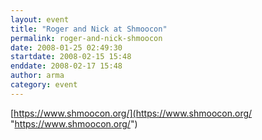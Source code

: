 ```yaml
---
layout: event
title: "Roger and Nick at Shmoocon"
permalink: roger-and-nick-shmoocon
date: 2008-01-25 02:49:30
startdate: 2008-02-15 15:48
enddate: 2008-02-17 15:48
author: arma
category: event
---
```


[https://www.shmoocon.org/](https://www.shmoocon.org/ "https://www.shmoocon.org/")
